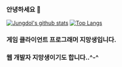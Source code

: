 ### 안녕하세요 👋
[![Jungdol's github stats](https://github-readme-stats.vercel.app/api?username=Jungdol&theme=dark&show_icons=true)](https://github.com/Jungdol/github-readme-stats)
[![Top Langs](https://github-readme-stats.vercel.app/api/top-langs/?username=Jungdol&langs_count=8)](https://github.com/Jungdol/github-readme-stats)
### 게임 클라이언트 프로그래머 지망생입니다.
### 웹 개발자 지망생이기도 합니다..^-^

